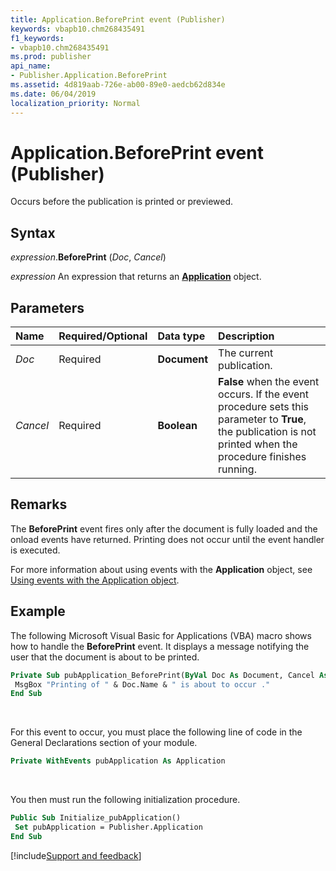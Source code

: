 ```yaml
---
title: Application.BeforePrint event (Publisher)
keywords: vbapb10.chm268435491
f1_keywords:
- vbapb10.chm268435491
ms.prod: publisher
api_name:
- Publisher.Application.BeforePrint
ms.assetid: 4d819aab-726e-ab00-89e0-aedcb62d834e
ms.date: 06/04/2019
localization_priority: Normal
---
```



# Application.BeforePrint event (Publisher)

Occurs before the publication is printed or previewed.


## Syntax

_expression_.**BeforePrint** (_Doc_, _Cancel_)

_expression_ An expression that returns an **[Application](Publisher.Application.md)** object.


## Parameters

|Name|Required/Optional|Data type|Description|
|:-----|:-----|:-----|:-----|
|_Doc_|Required| **Document**|The current publication.|
|_Cancel_|Required| **Boolean**| **False** when the event occurs. If the event procedure sets this parameter to **True**, the publication is not printed when the procedure finishes running.|

## Remarks

The **BeforePrint** event fires only after the document is fully loaded and the onload events have returned. Printing does not occur until the event handler is executed.

For more information about using events with the **Application** object, see [Using events with the Application object](../publisher/Concepts/using-events-with-the-application-object-publisher.md).


## Example

The following Microsoft Visual Basic for Applications (VBA) macro shows how to handle the **BeforePrint** event. It displays a message notifying the user that the document is about to be printed.

```vb
Private Sub pubApplication_BeforePrint(ByVal Doc As Document, Cancel As Boolean ) 
 MsgBox "Printing of " & Doc.Name & " is about to occur ." 
End Sub
```

<br/>

For this event to occur, you must place the following line of code in the General Declarations section of your module.

```vb
Private WithEvents pubApplication As Application
```

<br/>

You then must run the following initialization procedure.

```vb
Public Sub Initialize_pubApplication() 
 Set pubApplication = Publisher.Application 
End Sub
```




[!include[Support and feedback](~/includes/feedback-boilerplate.md)]
